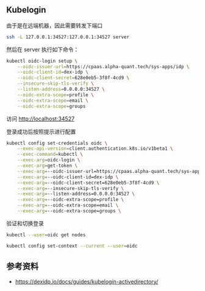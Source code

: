 ## Kubelogin

由于是在远端机器，因此需要转发下端口

```bash
ssh -L 127.0.0.1:34527:127.0.0.1:34527 server
```

然后在 server 执行如下命令：

```bash
kubectl oidc-login setup \
    --oidc-issuer-url=https://cpaas.alpha-quant.tech/sys-apps/idp \
    --oidc-client-id=dex-idp \
    --oidc-client-secret=628e0eb5-3f8f-4cd9 \
    --insecure-skip-tls-verify \
    --listen-address=0.0.0.0:34527 \
    --oidc-extra-scope=profile \
    --oidc-extra-scope=email \
    --oidc-extra-scope=groups
```

访问 <http://localhost:34527>

登录成功后按照提示进行配置

```bash
kubectl config set-credentials oidc \
    --exec-api-version=client.authentication.k8s.io/v1beta1 \
    --exec-command=kubectl \
    --exec-arg=oidc-login \
    --exec-arg=get-token \
    --exec-arg=--oidc-issuer-url=https://cpaas.alpha-quant.tech/sys-apps/idp \
    --exec-arg=--oidc-client-id=dex-idp \
    --exec-arg=--oidc-client-secret=628e0eb5-3f8f-4cd9 \
    --exec-arg=--insecure-skip-tls-verify \
    --exec-arg=--listen-address=0.0.0.0:34527 \
    --exec-arg=--oidc-extra-scope=profile \
    --exec-arg=--oidc-extra-scope=email \
    --exec-arg=--oidc-extra-scope=groups \
```

验证和切换登录

```bash
kubectl --user=oidc get nodes

kubectl config set-context --current --user=oidc
```

## 参考资料

- <https://dexidp.io/docs/guides/kubelogin-activedirectory/>
